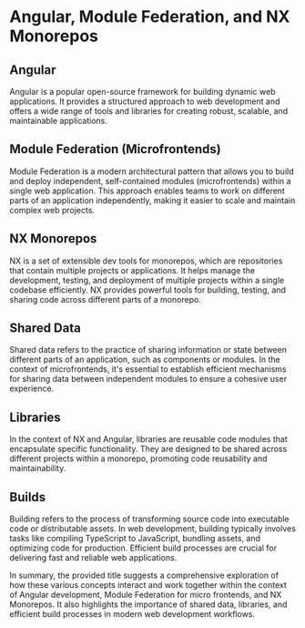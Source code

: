 # Angular, Module Federation, and NX Monorepos

## Angular

Angular is a popular open-source framework for building dynamic web applications. It provides a structured approach to web development and offers a wide range of tools and libraries for creating robust, scalable, and maintainable applications.

## Module Federation (Microfrontends)

Module Federation is a modern architectural pattern that allows you to build and deploy independent, self-contained modules (microfrontends) within a single web application. This approach enables teams to work on different parts of an application independently, making it easier to scale and maintain complex web projects.

## NX Monorepos

NX is a set of extensible dev tools for monorepos, which are repositories that contain multiple projects or applications. It helps manage the development, testing, and deployment of multiple projects within a single codebase efficiently. NX provides powerful tools for building, testing, and sharing code across different parts of a monorepo.

## Shared Data

Shared data refers to the practice of sharing information or state between different parts of an application, such as components or modules. In the context of microfrontends, it's essential to establish efficient mechanisms for sharing data between independent modules to ensure a cohesive user experience.

## Libraries

In the context of NX and Angular, libraries are reusable code modules that encapsulate specific functionality. They are designed to be shared across different projects within a monorepo, promoting code reusability and maintainability.

## Builds

Building refers to the process of transforming source code into executable code or distributable assets. In web development, building typically involves tasks like compiling TypeScript to JavaScript, bundling assets, and optimizing code for production. Efficient build processes are crucial for delivering fast and reliable web applications.

In summary, the provided title suggests a comprehensive exploration of how these various concepts interact and work together within the context of Angular development, Module Federation for micro frontends, and NX Monorepos. It also highlights the importance of shared data, libraries, and efficient build processes in modern web development workflows.
